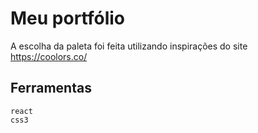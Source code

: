 # Meu portfólio

A escolha da paleta foi feita utilizando inspirações do site https://coolors.co/

## Ferramentas

    react
    css3
